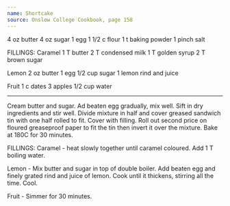 ```yaml
---
name: Shortcake
source: Onslow College Cookbook, page 158
---
```


4 oz butter
4 oz sugar
1 egg
1 1/2 c flour
1 t baking powder
1 pinch salt

FILLINGS:
Caramel
1 T butter
2 T condensed milk
1 T golden syrup
2 T brown sugar

Lemon
2 oz butter
1 egg
1/2 cup sugar
1 lemon rind and juice

Fruit
1 c dates
3 apples
1/2 cup water

---

Cream butter and sugar.  Ad beaten egg gradually, mix well.  Sift in dry ingredients and stir well.  Divide mixture in half and cover greased sandwich tin with one half rolled to fit.  Cover with filling.  Roll out second price on floured greaseproof paper to fit the tin then invert it over the mixture.  Bake at 180C for 30 minutes.

FILLINGS:
Caramel - heat slowly together until caramel coloured.  Add 1 T boiling water.

Lemon - Mix butter and sugar in top of double boiler.  Add beaten egg and finely grated rind and juice of lemon.  Cook until it thickens, stirring all the time.  Cool.

Fruit - Simmer for 30 minutes.

